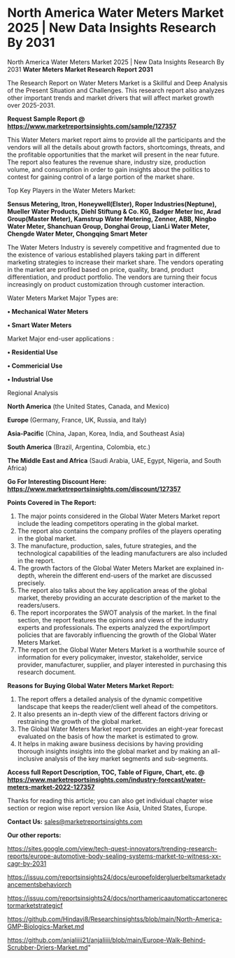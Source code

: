 # North America Water Meters Market 2025 | New Data Insights Research By 2031
North America Water Meters Market 2025 | New Data Insights Research By 2031
<strong>Water Meters Market Research Report 2031</strong>

The Research Report on Water Meters Market is a Skillful and Deep Analysis of the Present Situation and Challenges. This research report also analyzes other important trends and market drivers that will affect market growth over 2025-2031.

<strong>Request Sample Report @ <a href=https://www.marketreportsinsights.com/sample/127357>https://www.marketreportsinsights.com/sample/127357</a></strong>

This Water Meters market report aims to provide all the participants and the vendors will all the details about growth factors, shortcomings, threats, and the profitable opportunities that the market will present in the near future. The report also features the revenue share, industry size, production volume, and consumption in order to gain insights about the politics to contest for gaining control of a large portion of the market share.

Top Key Players in the Water Meters Market:

<strong>Sensus Metering, Itron, Honeywell(Elster), Roper Industries(Neptune), Mueller Water Products, Diehl Stiftung & Co. KG, Badger Meter Inc, Arad Group(Master Meter), Kamstrup Water Metering, Zenner, ABB, Ningbo Water Meter, Shanchuan Group, Donghai Group, LianLi Water Meter, Chengde Water Meter, Chongqing Smart Meter</strong>

The Water Meters Industry is severely competitive and fragmented due to the existence of various established players taking part in different marketing strategies to increase their market share. The vendors operating in the market are profiled based on price, quality, brand, product differentiation, and product portfolio. The vendors are turning their focus increasingly on product customization through customer interaction.

Water Meters Market Major Types are:

<strong>• Mechanical Water Meters

• Smart Water Meters</strong>

Market Major end-user applications :

<strong>• Residential Use

• Commericial Use

• Industrial Use</strong>

Regional Analysis

</u><strong><b>North America</b></strong> (the United States, Canada, and Mexico)

<strong><b>Europe </b></strong>(Germany, France, UK, Russia, and Italy)

<strong><b>Asia-Pacific</b></strong> (China, Japan, Korea, India, and Southeast Asia)

<strong><b>South America</b></strong> (Brazil, Argentina, Colombia, etc.)

<strong><b>The Middle East and Africa</b></strong> (Saudi Arabia, UAE, Egypt, Nigeria, and South Africa)

<strong>Go For Interesting Discount Here: <a href=https://www.marketreportsinsights.com/discount/127357>https://www.marketreportsinsights.com/discount/127357</a></strong>

<strong>Points Covered in The Report:</strong>
<ol>
  <li>The major points considered in the Global Water Meters Market report include the leading competitors operating in the global market.</li>
  <li>The report also contains the company profiles of the players operating in the global market.</li>
  <li>The manufacture, production, sales, future strategies, and the technological capabilities of the leading manufacturers are also included in the report.</li>
  <li>The growth factors of the Global Water Meters Market are explained in-depth, wherein the different end-users of the market are discussed precisely.</li>
  <li>The report also talks about the key application areas of the global market, thereby providing an accurate description of the market to the readers/users.</li>
  <li>The report incorporates the SWOT analysis of the market. In the final section, the report features the opinions and views of the industry experts and professionals. The experts analyzed the export/import policies that are favorably influencing the growth of the Global Water Meters Market.</li>
  <li>The report on the Global Water Meters Market is a worthwhile source of information for every policymaker, investor, stakeholder, service provider, manufacturer, supplier, and player interested in purchasing this research document.</li>
</ol>
<strong>Reasons for Buying Global Water Meters Market Report:</strong>

<ol>
  <li>The report offers a detailed analysis of the dynamic competitive landscape that keeps the reader/client well ahead of the competitors.</li>
  <li>It also presents an in-depth view of the different factors driving or restraining the growth of the global market.</li>
  <li>The Global Water Meters Market report provides an eight-year forecast evaluated on the basis of how the market is estimated to grow.</li>
  <li>It helps in making aware business decisions by having providing thorough insights insights into the global market and by making an all-inclusive analysis of the key market segments and sub-segments.</li>
</ol>
<strong>Access full Report Description, TOC, Table of Figure, Chart, etc. @ <a href=https://www.marketreportsinsights.com/industry-forecast/water-meters-market-2022-127357>https://www.marketreportsinsights.com/industry-forecast/water-meters-market-2022-127357</a></strong>


Thanks for reading this article; you can also get individual chapter wise section or region wise report version like Asia, United States, Europe.

<strong>Contact Us:</strong>
sales@marketreportsinsights.com

<strong>Our other reports:</strong>

<a href=https://sites.google.com/view/tech-quest-innovators/trending-research-reports/europe-automotive-body-sealing-systems-market-to-witness-xx-cagr-by-2031>https://sites.google.com/view/tech-quest-innovators/trending-research-reports/europe-automotive-body-sealing-systems-market-to-witness-xx-cagr-by-2031</a>

<a href=https://issuu.com/reportsinsights24/docs/europefoldergluerbeltsmarketadvancementsbehaviorch>https://issuu.com/reportsinsights24/docs/europefoldergluerbeltsmarketadvancementsbehaviorch</a>

<a href=https://issuu.com/reportsinsights24/docs/northamericaautomaticcartonerectormarketstrategicf>https://issuu.com/reportsinsights24/docs/northamericaautomaticcartonerectormarketstrategicf</a>

<a href=https://github.com/Hindavi8/Researchinsightss/blob/main/North-America-GMP-Biologics-Market.md>https://github.com/Hindavi8/Researchinsightss/blob/main/North-America-GMP-Biologics-Market.md</a>

<a href=https://github.com/anjaliiii21/anjaliiii/blob/main/Europe-Walk-Behind-Scrubber-Driers-Market.md>https://github.com/anjaliiii21/anjaliiii/blob/main/Europe-Walk-Behind-Scrubber-Driers-Market.md</a>"
